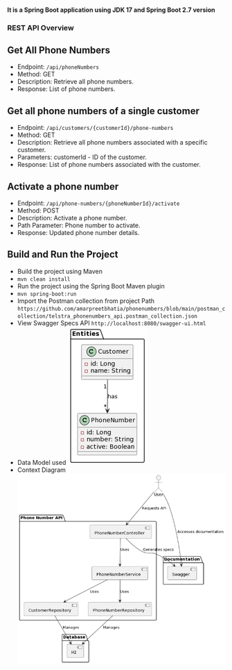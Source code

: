 #### It is a Spring Boot application using JDK 17 and Spring Boot 2.7 version

### REST API Overview

## Get All Phone Numbers
* Endpoint: `/api/phoneNumbers`
* Method: GET
* Description: Retrieve all phone numbers.
* Response: List of phone numbers.

## Get all phone numbers of a single customer
* Endpoint: `/api/customers/{customerId}/phone-numbers`
* Method: GET
* Description: Retrieve all phone numbers associated with a specific customer.
* Parameters: customerId - ID of the customer. 
*  Response: List of phone numbers associated with the customer.

## Activate a phone number
* Endpoint: `/api/phone-numbers/{phoneNumberId}/activate`
* Method: POST
* Description: Activate a phone number.
* Path Parameter: Phone number to activate.
* Response: Updated phone number details.

## Build and Run the Project
* Build the project using Maven
* `mvn clean install`
* Run the project using the Spring Boot Maven plugin
* `mvn spring-boot:run`
* Import the Postman collection from project Path
`https://github.com/amarpreetbhatia/phonenumbers/blob/main/postman_collection/telstra_phonenumbers_api.postman_collection.json`
* View Swagger Specs API
`http://localhost:8080/swagger-ui.html`
* Data Model used
![img.png](umlscripts/img.png)
* Context Diagram
![img_1.png](umlscripts/img_1.png)
